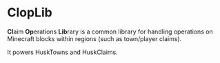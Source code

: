 # ClopLib

**Cl**aim **Op**erations **Lib**rary is a common library for handling operations on Minecraft blocks within regions (such as town/player claims).

It powers HuskTowns and HuskClaims.
